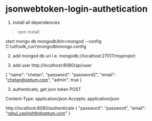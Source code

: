 # jsonwebtoken-login-authetication

1. install all dependencies
>npm install

start mongo db
mongodb/bin>mongod --config C:\util\sdk_curr\mongodb\mongo.config

2. add mongod db uri
i.e. mongodb://localhost:27017/myproject

3. add user
http://localhost:8080/api/user

{
 "name": "chetan",
    "password": "password2",
    "email": "chetan@optum.com",
    "admin": true
}

3. authenticate, get json token
POST

Content-Type: application/json
Accepts: application/json

http://localhost:8080/authenticate
{
    "password": "password",
    "email": "rahul_vashishth@optum.com"
}
